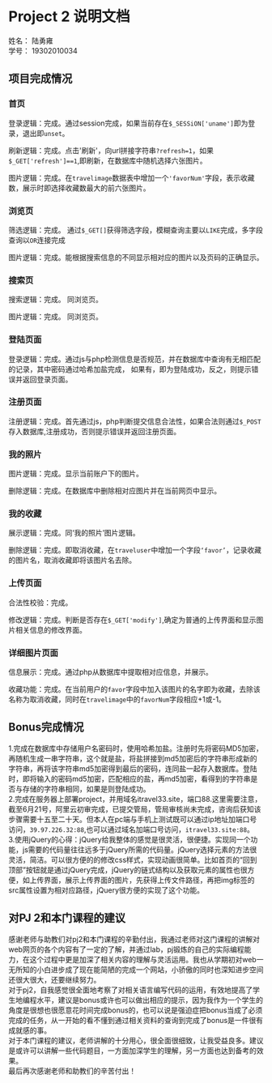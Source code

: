 # Project 2 说明文档 
姓名：  陆勇雍  
学号：  19302010034
## 项目完成情况
### 首页
登录逻辑：完成。通过session完成，如果当前存在`$_SESSiON['uname']`即为登录，退出即`unset`。    

刷新逻辑：完成。点击'刷新'，向url拼接字符串`?refresh=1`，如果`$_GET['refresh']==1`,即刷新，在数据库中随机选择六张图片。    

图片逻辑：完成。在`travelimage`数据表中增加一个`'favorNum'`字段，表示收藏数，展示时即选择收藏数最大的前六张图片。   
### 浏览页  
筛选逻辑：完成。  通过`$_GET[]`获得筛选字段，模糊查询主要以`LIKE`完成，多字段查询以`OR`连接完成

图片逻辑：完成。能根据搜索信息的不同显示相对应的图片以及页码的正确显示。
### 搜索页  
搜索逻辑：完成。  同浏览页。  

图片逻辑：完成。  同浏览页。  
### 登陆页面
登录逻辑：完成。通过js与php检测信息是否规范，并在数据库中查询有无相匹配的记录，其中密码通过哈希加盐完成， 如果有，即为登陆成功，反之，则提示错误并返回登录页面。
### 注册页面
注册逻辑：完成。首先通过js，php判断提交信息合法性，如果合法则通过`$_POST`存入数据库,注册成功，否则提示错误并返回注册页面。
### 我的照片
图片逻辑：完成。显示当前账户下的图片。  

删除逻辑：完成。在数据库中删除相对应图片并在当前网页中显示。  
### 我的收藏
展示逻辑：完成。同‘我的照片’图片逻辑。  

删除逻辑：完成。即取消收藏，在`traveluser`中增加一个字段`‘favor’`，记录收藏的图片名，取消收藏即将该图片名去除。 
### 上传页面
合法性校验：完成。  

修改逻辑：完成。判断是否存在`$_GET['modify']`,确定为普通的上传界面和显示图片相关信息的修改界面。  

### 详细图片页面
信息展示：完成。通过php从数据库中提取相对应信息，并展示。  

收藏功能：完成。在当前用户的`favor`字段中加入该图片的名字即为收藏，去除该名称为取消收藏，同时在`travelimage`中的`favorNum`字段相应+1或-1。

## Bonus完成情况  
1.完成在数据库中存储用户名密码时，使用哈希加盐。注册时先将密码MD5加密，再随机生成一串字符串，这个就是盐，将盐拼接到md5加密后的字符串形成新的字符串，再将该字符串md5加密得到最后的密码，连同盐一起存入数据库。登陆时，即将输入的密码md5加密，匹配相应的盐，再md5加密，看得到的字符串是否与存储的字符串相同，如果是则登陆成功。  
2.完成在服务器上部署project，并用域名itravel33.site，端口88.这里需要注意，截至6月21号，阿里云初审完成，已提交管局，管局审核尚未完成，咨询后获知该步骤需要十五至二十天。但本人在pc端与手机上测试既可以通过ip地址加端口号访问，`39.97.226.32:88`,也可以通过域名加端口号访问，`itravel33.site:88`。  
3.使用jQuery的心得：jQuery给我整体的感觉是很灵活，很便捷。实现同一个功能，js需要的代码量往往远多于jQuery所需的代码量。jQuery选择元素的方法很灵活，简洁。可以很方便的的修改css样式，实现动画很简单。比如首页的“回到顶部”按钮就是通过jQuery完成，jQuery的链式结构以及获取元素的属性也很方便，如上传界面，展示上传界面的图片，先获得上传文件路径，再把img标签的src属性设置为相对应路径，jQuery很方便的实现了这个功能。

## 对PJ 2和本门课程的建议
感谢老师与助教们对pj2和本门课程的辛勤付出，我通过老师对这门课程的讲解对web网页的各个内容有了一定的了解，并通过lab，pj锻炼的自己的实际编程能力，在这个过程中更是加深了相关内容的理解与灵活运用。我也从学期初对web一无所知的小白进步成了现在能简陋的完成一个网站，小骄傲的同时也深知进步空间还很大很大，还要继续努力。  
对于pj2，自我感觉很全面地考察了对相关语言编写代码的运用，有效地提高了学生地编程水平，建议是bonus或许也可以做出相应的提示，因为我作为一个学生的角度是很想也很愿意花时间完成bonus的，也可以说是强迫症把bonus当成了必须完成的任务，从一开始的看不懂到通过相关资料的查询到完成了bonus是一件很有成就感的事。  
对于本门课程的建议，老师讲解的十分用心，很全面很细致，让我受益良多。建议是或许可以讲解一些代码题目，一方面加深学生的理解，另一方面也达到备考的效果。  
最后再次感谢老师和助教们的辛苦付出！